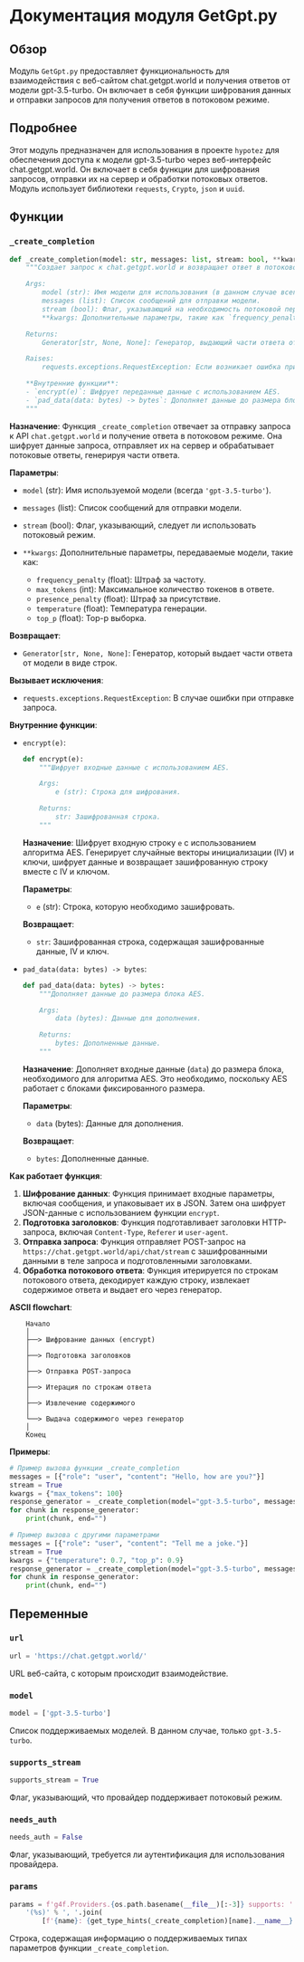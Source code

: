 # Документация модуля GetGpt.py

## Обзор

Модуль `GetGpt.py` предоставляет функциональность для взаимодействия с веб-сайтом chat.getgpt.world и получения ответов от модели gpt-3.5-turbo. Он включает в себя функции шифрования данных и отправки запросов для получения ответов в потоковом режиме.

## Подробнее

Этот модуль предназначен для использования в проекте `hypotez` для обеспечения доступа к модели gpt-3.5-turbo через веб-интерфейс chat.getgpt.world. Он включает в себя функции для шифрования запросов, отправки их на сервер и обработки потоковых ответов. Модуль использует библиотеки `requests`, `Crypto`, `json` и `uuid`.

## Функции

### `_create_completion`

```python
def _create_completion(model: str, messages: list, stream: bool, **kwargs):
    """Создает запрос к chat.getgpt.world и возвращает ответ в потоковом режиме.

    Args:
        model (str): Имя модели для использования (в данном случае всегда 'gpt-3.5-turbo').
        messages (list): Список сообщений для отправки модели.
        stream (bool): Флаг, указывающий на необходимость потоковой передачи ответа.
        **kwargs: Дополнительные параметры, такие как `frequency_penalty`, `max_tokens`, `presence_penalty`, `temperature`, `top_p`.

    Returns:
        Generator[str, None, None]: Генератор, выдающий части ответа от модели.

    Raises:
        requests.exceptions.RequestException: Если возникает ошибка при отправке запроса.

    **Внутренние функции**:
    - `encrypt(e)`: Шифрует переданные данные с использованием AES.
    - `pad_data(data: bytes) -> bytes`: Дополняет данные до размера блока AES.
    """
```

**Назначение**: Функция `_create_completion` отвечает за отправку запроса к API `chat.getgpt.world` и получение ответа в потоковом режиме. Она шифрует данные запроса, отправляет их на сервер и обрабатывает потоковые ответы, генерируя части ответа.

**Параметры**:

*   `model` (str): Имя используемой модели (всегда `'gpt-3.5-turbo'`).
*   `messages` (list): Список сообщений для отправки модели.
*   `stream` (bool): Флаг, указывающий, следует ли использовать потоковый режим.
*   `**kwargs`: Дополнительные параметры, передаваемые модели, такие как:

    *   `frequency_penalty` (float): Штраф за частоту.
    *   `max_tokens` (int): Максимальное количество токенов в ответе.
    *   `presence_penalty` (float): Штраф за присутствие.
    *   `temperature` (float): Температура генерации.
    *   `top_p` (float): Top-p выборка.

**Возвращает**:

*   `Generator[str, None, None]`: Генератор, который выдает части ответа от модели в виде строк.

**Вызывает исключения**:

*   `requests.exceptions.RequestException`: В случае ошибки при отправке запроса.

**Внутренние функции**:

*   `encrypt(e)`:
    ```python
    def encrypt(e):
        """Шифрует входные данные с использованием AES.

        Args:
            e (str): Строка для шифрования.

        Returns:
            str: Зашифрованная строка.
        """
    ```

    **Назначение**: Шифрует входную строку `e` с использованием алгоритма AES. Генерирует случайные векторы инициализации (IV) и ключи, шифрует данные и возвращает зашифрованную строку вместе с IV и ключом.

    **Параметры**:

    *   `e` (str): Строка, которую необходимо зашифровать.

    **Возвращает**:

    *   `str`: Зашифрованная строка, содержащая зашифрованные данные, IV и ключ.

*   `pad_data(data: bytes) -> bytes`:
    ```python
    def pad_data(data: bytes) -> bytes:
        """Дополняет данные до размера блока AES.

        Args:
            data (bytes): Данные для дополнения.

        Returns:
            bytes: Дополненные данные.
        """
    ```

    **Назначение**: Дополняет входные данные (`data`) до размера блока, необходимого для алгоритма AES. Это необходимо, поскольку AES работает с блоками фиксированного размера.

    **Параметры**:

    *   `data` (bytes): Данные для дополнения.

    **Возвращает**:

    *   `bytes`: Дополненные данные.

**Как работает функция**:

1.  **Шифрование данных**: Функция принимает входные параметры, включая сообщения, и упаковывает их в JSON. Затем она шифрует JSON-данные с использованием функции `encrypt`.
2.  **Подготовка заголовков**: Функция подготавливает заголовки HTTP-запроса, включая `Content-Type`, `Referer` и `user-agent`.
3.  **Отправка запроса**: Функция отправляет POST-запрос на `https://chat.getgpt.world/api/chat/stream` с зашифрованными данными в теле запроса и подготовленными заголовками.
4.  **Обработка потокового ответа**: Функция итерируется по строкам потокового ответа, декодирует каждую строку, извлекает содержимое ответа и выдает его через генератор.

**ASCII flowchart**:

```
    Начало
    │
    ├──> Шифрование данных (encrypt)
    │
    ├──> Подготовка заголовков
    │
    ├──> Отправка POST-запроса
    │
    ├──> Итерация по строкам ответа
    │
    ├──> Извлечение содержимого
    │
    └──> Выдача содержимого через генератор
    │
    Конец
```

**Примеры**:

```python
# Пример вызова функции _create_completion
messages = [{"role": "user", "content": "Hello, how are you?"}]
stream = True
kwargs = {"max_tokens": 100}
response_generator = _create_completion(model="gpt-3.5-turbo", messages=messages, stream=stream, **kwargs)
for chunk in response_generator:
    print(chunk, end="")

# Пример вызова с другими параметрами
messages = [{"role": "user", "content": "Tell me a joke."}]
stream = True
kwargs = {"temperature": 0.7, "top_p": 0.9}
response_generator = _create_completion(model="gpt-3.5-turbo", messages=messages, stream=stream, **kwargs)
for chunk in response_generator:
    print(chunk, end="")
```

## Переменные

### `url`

```python
url = 'https://chat.getgpt.world/'
```

URL веб-сайта, с которым происходит взаимодействие.

### `model`

```python
model = ['gpt-3.5-turbo']
```

Список поддерживаемых моделей. В данном случае, только `gpt-3.5-turbo`.

### `supports_stream`

```python
supports_stream = True
```

Флаг, указывающий, что провайдер поддерживает потоковый режим.

### `needs_auth`

```python
needs_auth = False
```

Флаг, указывающий, требуется ли аутентификация для использования провайдера.

### `params`

```python
params = f'g4f.Providers.{os.path.basename(__file__)[:-3]} supports: ' + \
    '(%s)' % ', '.join(
        [f'{name}: {get_type_hints(_create_completion)[name].__name__}' for name in _create_completion.__code__.co_varnames[:_create_completion.__code__.co_argcount]])
```

Строка, содержащая информацию о поддерживаемых типах параметров функции `_create_completion`.
